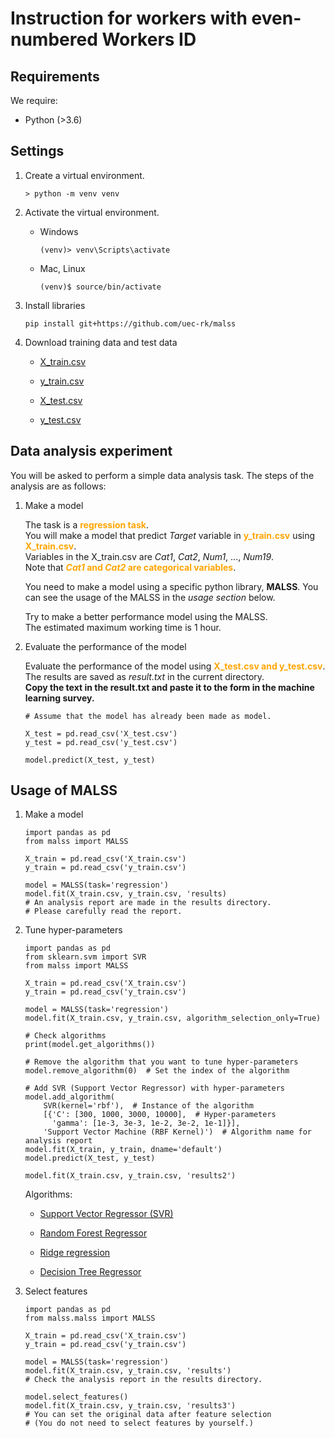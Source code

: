 # Instruction for workers with even-numbered Workers ID

## Requirements

We require:

+ Python (>3.6)

## Settings

1. Create a virtual environment.

    `> python -m venv venv`

1. Activate the virtual environment.

    + Windows

        `(venv)> venv\Scripts\activate`

    + Mac, Linux

        `(venv)$ source/bin/activate`

1. Install libraries

    `pip install git+https://github.com/uec-rk/malss`

1. Download training data and test data

    + [X_train.csv](https://drive.google.com/file/d/14sr7seytrlncsxY0Jtqf0SbXGQ7KnELt/view?usp=sharing)

    + [y_train.csv](https://drive.google.com/file/d/1pWW-bAgyaIPkk8m_3NntnN8Z-T0UBY0g/view?usp=sharing)

    + [X_test.csv](https://drive.google.com/file/d/1kYqLo-ekUmS3V0ph3-eEJBztcm1LuL-f/view?usp=sharing)

    + [y_test.csv](https://drive.google.com/file/d/1GTJqUZcqXZvpdFe6F79olLfDHydLi-hP/view?usp=sharing)

## Data analysis experiment  

You will be asked to perform a simple data analysis task.
The steps of the analysis are as follows:

1. Make a model

    The task is a **<font color="orange">regression task</font>**.  
    You will make a model that predict _Target_ variable in **<font color="orange">y_train.csv</font>** using **<font color=orange>X_train.csv</font>**.  
    Variables in the X_train.csv are _Cat1_, _Cat2_, _Num1_, ..., _Num19_.  
    Note that **<font color="orange">_Cat1_ and _Cat2_ are categorical variables</font>**.

    You need to make a model using a specific python library, **MALSS**.
    You can see the usage of the MALSS in the _usage section_ below.

    Try to make a better performance model using the MALSS.  
    The estimated maximum working time is 1 hour.

1. Evaluate the performance of the model

    Evaluate the performance of the model using **<font color="orange">X_test.csv and y_test.csv</font>**.  
    The results are saved as _result.txt_ in the current directory.  
    **Copy the text in the result.txt and paste it to the form in the machine learning survey.**

    ```
    # Assume that the model has already been made as model.

    X_test = pd.read_csv('X_test.csv')
    y_test = pd.read_csv('y_test.csv')

    model.predict(X_test, y_test)
    ```

## Usage of MALSS

1. Make a model

    ```
    import pandas as pd
    from malss import MALSS

    X_train = pd.read_csv('X_train.csv')
    y_train = pd.read_csv('y_train.csv')

    model = MALSS(task='regression')
    model.fit(X_train.csv, y_train.csv, 'results)
    # An analysis report are made in the results directory.
    # Please carefully read the report.
    ```

1. Tune hyper-parameters

    ```
    import pandas as pd
    from sklearn.svm import SVR
    from malss import MALSS

    X_train = pd.read_csv('X_train.csv')
    y_train = pd.read_csv('y_train.csv')

    model = MALSS(task='regression')
    model.fit(X_train.csv, y_train.csv, algorithm_selection_only=True)

    # Check algorithms
    print(model.get_algorithms())

    # Remove the algorithm that you want to tune hyper-parameters
    model.remove_algorithm(0)  # Set the index of the algorithm

    # Add SVR (Support Vector Regressor) with hyper-parameters
    model.add_algorithm(
        SVR(kernel='rbf'),  # Instance of the algorithm
        [{'C': [300, 1000, 3000, 10000],  # Hyper-parameters
          'gamma': [1e-3, 3e-3, 1e-2, 3e-2, 1e-1]}],
        'Support Vector Machine (RBF Kernel)')  # Algorithm name for analysis report
    model.fit(X_train, y_train, dname='default')
    model.predict(X_test, y_test)

    model.fit(X_train.csv, y_train.csv, 'results2')
    ```

    Algorithms:

    + [Support Vector Regressor (SVR)](https://scikit-learn.org/stable/modules/generated/sklearn.svm.SVR.html)

    + [Random Forest Regressor](https://scikit-learn.org/stable/modules/generated/sklearn.ensemble.RandomForestRegressor.html?highlight=random%20forest%20regressor#sklearn.ensemble.RandomForestRegressor)

    + [Ridge regression](https://scikit-learn.org/stable/modules/generated/sklearn.linear_model.ridge_regression.html?highlight=ridge%20regression#sklearn.linear_model.ridge_regression)

    + [Decision Tree Regressor](https://scikit-learn.org/stable/modules/generated/sklearn.tree.DecisionTreeRegressor.html?highlight=decision%20tree#sklearn.tree.DecisionTreeRegressor)

1. Select features

    ```
    import pandas as pd
    from malss.malss import MALSS

    X_train = pd.read_csv('X_train.csv')
    y_train = pd.read_csv('y_train.csv')

    model = MALSS(task='regression')
    model.fit(X_train.csv, y_train.csv, 'results')
    # Check the analysis report in the results directory.

    model.select_features()
    model.fit(X_train.csv, y_train.csv, 'results3')
    # You can set the original data after feature selection
    # (You do not need to select features by yourself.)
    ```